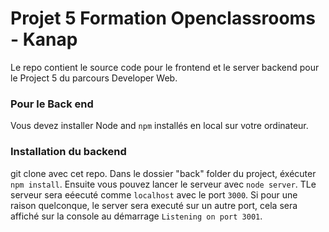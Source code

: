 # Projet 5 Formation Openclassrooms - Kanap #

Le repo contient le source code pour le frontend et le server backend pour le Project 5 du parcours Developer Web.

### Pour le Back end ###

Vous devez installer Node and `npm` installés en local sur votre ordinateur.

### Installation du backend ###

git clone avec cet repo. 
Dans le dossier "back" folder du project, éxécuter `npm install`. 
Ensuite vous pouvez lancer le serveur avec `node server`. 
TLe serveur sera eéecuté comme `localhost` avec le port `3000`.
Si pour une raison quelconque, le server sera executé sur un autre port, cela sera affiché sur la console au démarrage
`Listening on port 3001`.
